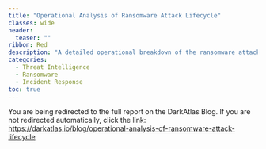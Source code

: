 ```yaml
---
title: "Operational Analysis of Ransomware Attack Lifecycle"
classes: wide
header:
  teaser: ""
ribbon: Red
description: "A detailed operational breakdown of the ransomware attack lifecycle — initial access, execution, exfiltration, and encryption, published on DarkAtlas."
categories:
  - Threat Intelligence
  - Ransomware
  - Incident Response
toc: true
---
```


<html>
  <head>
    <meta http-equiv="refresh" content="3; url=https://darkatlas.io/blog/operational-analysis-of-ransomware-attack-lifecycle">
  </head>
  <body>
    <p>You are being redirected to the full report on the DarkAtlas Blog. If you are not redirected automatically, click the link:
      <a href="https://darkatlas.io/blog/operational-analysis-of-ransomware-attack-lifecycle" target="_blank" rel="noopener noreferrer">
        https://darkatlas.io/blog/operational-analysis-of-ransomware-attack-lifecycle
      </a>
    </p>
  </body>
</html>
